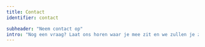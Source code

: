 ```yaml
---
title: Contact
identifier: contact

subheader: "Neem contact op"
intro: "Nog een vraag? Laat ons horen waar je mee zit en we zullen je zo snel mogelijk van antwoord dienen!"
---
```

<!-- Contact page -->